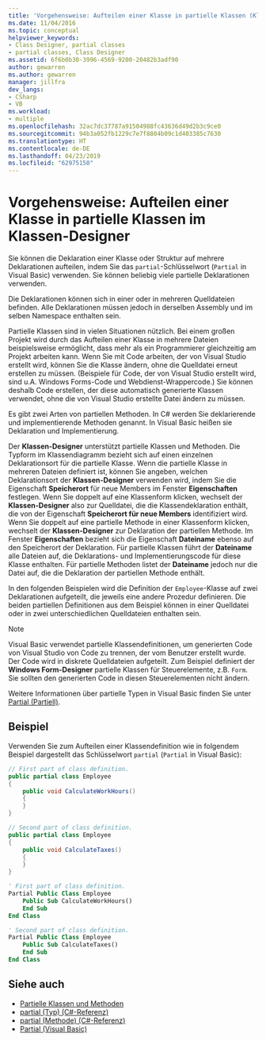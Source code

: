 ```yaml
---
title: 'Vorgehensweise: Aufteilen einer Klasse in partielle Klassen (Klassen-Designer)'
ms.date: 11/04/2016
ms.topic: conceptual
helpviewer_keywords:
- Class Designer, partial classes
- partial classes, Class Designer
ms.assetid: 6f6b0b30-3996-4569-9200-20482b3adf90
author: gewarren
ms.author: gewarren
manager: jillfra
dev_langs:
- CSharp
- VB
ms.workload:
- multiple
ms.openlocfilehash: 32ac7dc37787a91504988fc43636d49d2b3c9ce0
ms.sourcegitcommit: 94b3a052fb1229c7e7f8804b09c1d403385c7630
ms.translationtype: HT
ms.contentlocale: de-DE
ms.lasthandoff: 04/23/2019
ms.locfileid: "62975150"
---
```

# <a name="how-to-split-a-class-into-partial-classes-in-class-designer"></a>Vorgehensweise: Aufteilen einer Klasse in partielle Klassen im Klassen-Designer

Sie können die Deklaration einer Klasse oder Struktur auf mehrere Deklarationen aufteilen, indem Sie das `partial`-Schlüsselwort (`Partial` in Visual Basic) verwenden. Sie können beliebig viele partielle Deklarationen verwenden.

Die Deklarationen können sich in einer oder in mehreren Quelldateien befinden. Alle Deklarationen müssen jedoch in derselben Assembly und im selben Namespace enthalten sein.

Partielle Klassen sind in vielen Situationen nützlich. Bei einem großen Projekt wird durch das Aufteilen einer Klasse in mehrere Dateien beispielsweise ermöglicht, dass mehr als ein Programmierer gleichzeitig am Projekt arbeiten kann. Wenn Sie mit Code arbeiten, der von Visual Studio erstellt wird, können Sie die Klasse ändern, ohne die Quelldatei erneut erstellen zu müssen. (Beispiele für Code, der von Visual Studio erstellt wird, sind u.A. Windows Forms-Code und Webdienst-Wrappercode.) Sie können deshalb Code erstellen, der diese automatisch generierte Klassen verwendet, ohne die von Visual Studio erstellte Datei ändern zu müssen.

Es gibt zwei Arten von partiellen Methoden. In C# werden Sie deklarierende und implementierende Methoden genannt. In Visual Basic heißen sie Deklaration und Implementierung.

Der **Klassen-Designer** unterstützt partielle Klassen und Methoden. Die Typform im Klassendiagramm bezieht sich auf einen einzelnen Deklarationsort für die partielle Klasse. Wenn die partielle Klasse in mehreren Dateien definiert ist, können Sie angeben, welchen Deklarationsort der **Klassen-Designer** verwenden wird, indem Sie die Eigenschaft **Speicherort** für neue Members im Fenster **Eigenschaften** festlegen. Wenn Sie doppelt auf eine Klassenform klicken, wechselt der **Klassen-Designer** also zur Quelldatei, die die Klassendeklaration enthält, die von der Eigenschaft **Speicherort für neue Members** identifiziert wird. Wenn Sie doppelt auf eine partielle Methode in einer Klassenform klicken, wechselt der **Klassen-Designer** zur Deklaration der partiellen Methode. Im Fenster **Eigenschaften** bezieht sich die Eigenschaft **Dateiname** ebenso auf den Speicherort der Deklaration. Für partielle Klassen führt der **Dateiname** alle Dateien auf, die Deklarations- und Implementierungscode für diese Klasse enthalten. Für partielle Methoden listet der **Dateiname** jedoch nur die Datei auf, die die Deklaration der partiellen Methode enthält.

In den folgenden Beispielen wird die Definition der `Employee`-Klasse auf zwei Deklarationen aufgeteilt, die jeweils eine andere Prozedur definieren. Die beiden partiellen Definitionen aus dem Beispiel können in einer Quelldatei oder in zwei unterschiedlichen Quelldateien enthalten sein.

> [!NOTE]
> Visual Basic verwendet partielle Klassendefinitionen, um generierten Code von Visual Studio von Code zu trennen, der vom Benutzer erstellt wurde. Der Code wird in diskrete Quelldateien aufgeteilt. Zum Beispiel definiert der **Windows Form-Designer** partielle Klassen für Steuerelemente, z.B. `Form`. Sie sollten den generierten Code in diesen Steuerelementen nicht ändern.

Weitere Informationen über partielle Typen in Visual Basic finden Sie unter [Partial (Partiell)](/dotnet/visual-basic/language-reference/modifiers/partial).

## <a name="example"></a>Beispiel

Verwenden Sie zum Aufteilen einer Klassendefinition wie in folgendem Beispiel dargestellt das Schlüsselwort `partial` (`Partial` in Visual Basic):

```csharp
// First part of class definition.
public partial class Employee
{
    public void CalculateWorkHours()
    {
    }
}

// Second part of class definition.
public partial class Employee
{
    public void CalculateTaxes()
    {
    }
}
```

```vb
' First part of class definition.
Partial Public Class Employee
    Public Sub CalculateWorkHours()
    End Sub
End Class

' Second part of class definition.
Partial Public Class Employee
    Public Sub CalculateTaxes()
    End Sub
End Class
```

## <a name="see-also"></a>Siehe auch

- [Partielle Klassen und Methoden](/dotnet/csharp/programming-guide/classes-and-structs/partial-classes-and-methods)
- [partial (Typ) (C#-Referenz)](/dotnet/csharp/language-reference/keywords/partial-type)
- [partial (Methode) (C#-Referenz)](/dotnet/csharp/language-reference/keywords/partial-method)
- [Partial (Visual Basic)](/dotnet/visual-basic/language-reference/modifiers/partial)